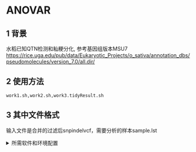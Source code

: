 # ANOVAR
## 1 背景
水稻已知QTN检测和籼粳分化, 参考基因组版本MSU7
<br>
https://rice.uga.edu/pub/data/Eukaryotic_Projects/o_sativa/annotation_dbs/pseudomolecules/version_7.0/all.dir/
## 2 使用方法
`work1.sh,work2.sh,work3.tidyResult.sh`
## 3 其中文件格式
输入文件是合并的过滤后snpindelvcf，需要分析的样本sample.lst
<details>                                                                                                          
<summary>所需软件和环境配置</summary>
其中，pipline所需的python模块和R包需要配置，使用conda都能配
</details>

